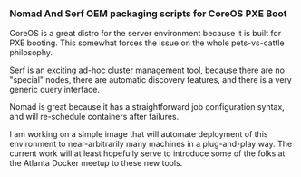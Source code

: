 ### Nomad And Serf OEM packaging scripts for CoreOS PXE Boot

CoreOS is a great distro for the server environment because it is built for PXE
booting. This somewhat forces the issue on the whole pets-vs-cattle philosophy.

Serf is an exciting ad-hoc cluster management tool, because there are no
"special" nodes, there are automatic discovery features, and there is a very
generic query interface.

Nomad is great because it has a straightforward job configuration syntax, and
will re-schedule containers after failures.

I am working on a simple image that will automate deployment of this
environment to near-arbitrarily many machines in a plug-and-play way. The
current work will at least hopefully serve to introduce some of the folks at
the Atlanta Docker meetup to these new tools.


